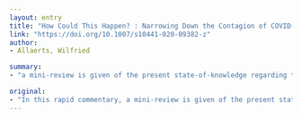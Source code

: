 ```yaml
---
layout: entry
title: "How Could This Happen? : Narrowing Down the Contagion of COVID-19 and Preventing Acute Respiratory Distress Syndrome (ARDS)"
link: "https://doi.org/10.1007/s10441-020-09382-z"
author:
- Allaerts, Wilfried

summary:
- "a mini-review is given of the present state-of-knowledge regarding the etiology and epidemiology of the new coronavirus 2019-nCoV. The available knowledge on the viral genomics, molecular biology and pathogenicity of viruses of the Coronaviridae family and other Nidovirales forms a helpful template for understanding the present pandemic outbreak."

original:
- "In this rapid commentary, a mini-review is given of the present state-of-knowledge regarding the etiology and epidemiology of the new coronavirus 2019-nCoV and the risks for developing Acute respiratory distress syndrome (ARDS). The available knowledge on the viral genomics, molecular biology and pathogenicity of viruses of the Coronaviridae family and other Nidovirales, forms a helpful template for understanding the present pandemic outbreak. However, important questions remain unanswered about the underlying mechanism causing the very high case fatality ratios (CFR) and mechanisms regarding severe reactions like ARDS, fatal cardiac and renal failures, associated with a number of important comorbidity factors. Immunological reactions to lung alveoles in particular (involving lung macrophages and alveolar epithelial cell damage) in late phase ARDS in SARS-like CoV diseases, so far may not have received enough attention. Finally a shortlist of questions for high priority further research is suggested."
---
```


